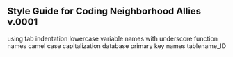 ## Style Guide for Coding Neighborhood Allies v.0001
using tab indentation
lowercase variable names with underscore
function names camel case capitalization
database primary key names tablename_ID



